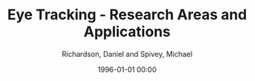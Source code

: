 ---
layout: post
title: Eye Tracking - Research Areas and Applications

date: 1996-01-01 00:00
author: Richardson, Daniel and Spivey, Michael
journal: Encyclopedia of Biomaterials and Biomedical Engineering Second Edition - Four Volume Set

link: https://doi.org/10.1201/b18990-102

year: 2008
---